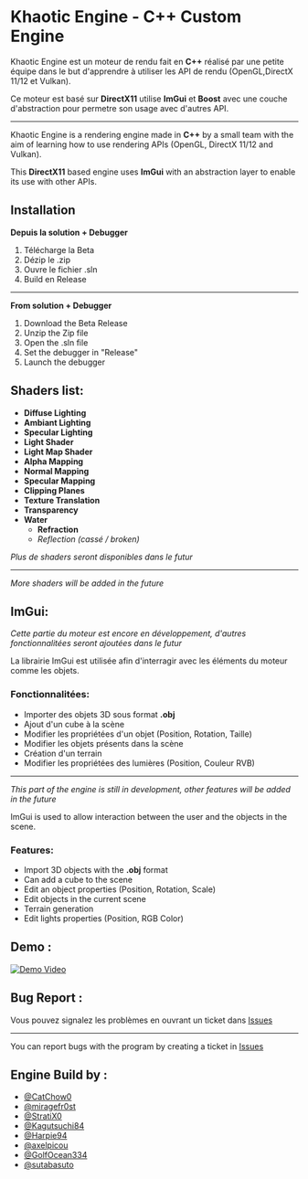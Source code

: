#  Khaotic Engine - C++ Custom Engine

Khaotic Engine est un moteur de rendu fait en **C++** réalisé par une petite équipe dans le but d'apprendre à utiliser les API de rendu (OpenGL,DirectX 11/12 et Vulkan).

Ce moteur est basé sur **DirectX11** utilise **ImGui** et **Boost** avec une couche d'abstraction pour permetre son usage avec d'autres API.

---

Khaotic Engine is a rendering engine made in **C++** by a small team with the aim of learning how to use rendering APIs (OpenGL, DirectX 11/12 and Vulkan).

This **DirectX11** based engine uses **ImGui** with an abstraction layer to enable its use with other APIs.

## Installation

**Depuis la solution + Debugger**

1. Télécharge la Beta
2. Dézip le .zip
3. Ouvre le fichier .sln
4. Build en Release

----

**From solution + Debugger**

 1.  Download the Beta Release
 2.  Unzip the Zip file
 3.  Open the .sln file
 4.  Set the debugger in "Release"
 5.  Launch the debugger



## Shaders list:


 - **Diffuse Lighting**
 - **Ambiant Lighting**
 - **Specular Lighting**
 - **Light Shader**
 - **Light Map Shader**
 - **Alpha Mapping**
 - **Normal Mapping**
 - **Specular Mapping**
 - **Clipping Planes** 
 - **Texture Translation** 
 - **Transparency**
 - **Water**
   - **Refraction**
   - *Reflection (cassé / broken)*
 

*Plus de shaders seront disponibles dans le futur*

---

*More shaders will be added in the future*



## ImGui:

*Cette partie du moteur est encore en développement, d'autres fonctionnalitées seront ajoutées dans le futur*

La librairie ImGui est utilisée afin d'interragir avec les éléments du moteur comme les objets.

### Fonctionnalitées:
- Importer des objets 3D sous format **.obj**
- Ajout d'un cube à la scène
- Modifier les propriétées d'un objet (Position, Rotation, Taille)
- Modifier les objets présents dans la scène
- Création d'un terrain
- Modifier les propriétées des lumières (Position, Couleur RVB)

----
*This part of the engine is still in development, other features will be added in the future*

ImGui is used to allow interaction between the user and the objects in the scene.

### Features:
- Import 3D objects with the **.obj** format
- Can add a cube to the scene
- Edit an object properties (Position, Rotation, Scale)
- Edit objects in the current scene
- Terrain generation
- Edit lights properties (Position, RGB Color)



## Demo :

[![Demo Video](https://img.youtube.com/vi/qCOCTyB_97c/0.jpg)](https://www.youtube.com/watch?v=qCOCTyB_97c)


## Bug Report :

Vous pouvez signalez les problèmes en ouvrant un ticket dans [Issues](https://github.com/GamingCampus-AdrienBourgois/khaotic-engine/issues)

----
You can report bugs with the program by creating a ticket in [Issues](https://github.com/GamingCampus-AdrienBourgois/khaotic-engine/issues)

## Engine Build by :

[](https://github.com/GamingCampus-AdrienBourgois/khaotic-engine?tab=readme-ov-file#engine-build-by-)

-   [@CatChow0](https://github.com/CatChow0)
-   [@miragefr0st](https://github.com/miragefr0st)
-   [@StratiX0](https://github.com/StratiX0)
-   [@Kagutsuchi84](https://github.com/Mattys8423)
-   [@Harpie94](https://github.com/Harpie94)
-   [@axelpicou](https://github.com/axelpicou)
-   [@GolfOcean334](https://github.com/GolfOcean334)
-  [@sutabasuto](https://github.com/sutabasuto)





